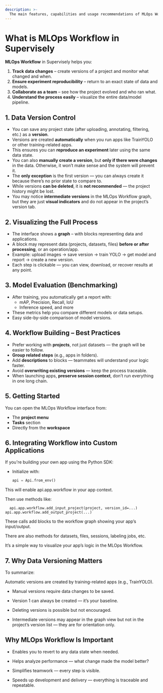 ```yaml
---
description: >-
  The main features, capabilities and usage recommendations of MLOps Workflow are described in this documentation.
---
```


# What is MLOps Workflow in Supervisely

**MLOps Workflow** in Supervisely helps you:

1. **Track data changes** – create versions of a project and monitor what changed and when.
2. **Ensure experiment reproducibility** – return to an exact state of data and models.
3. **Collaborate as a team** – see how the project evolved and who ran what.
4. **Understand the process easily** – visualize the entire data/model pipeline.

## 1. Data Version Control

- You can save any project state (after uploading, annotating, filtering, etc.) as a **version**.
- Versions are created **automatically** when you run apps like TrainYOLO or other training-related apps.
- This ensures you can **reproduce an experiment** later using the same data state.
- You can also **manually create a version**, but **only if there were changes** in the data. Otherwise, it won’t make sense and the system will prevent it.
- The **only exception** is the first version — you can always create it because there’s no prior state to compare to.
- While versions **can be deleted**, it is **not recommended** — the project history might be lost.
- You may notice **intermediate versions** in the MLOps Workflow graph, but they are just **visual indicators** and do not appear in the project’s version tab.

## 2. Visualizing the Full Process

- The interface shows a **graph** – with blocks representing data and applications.
- A block may represent data (projects, datasets, files) **before or after processing**, or an operation/app.
- Example: upload images → save version → train YOLO → get model and report → create a new version.
- Each step is clickable — you can view, download, or recover results at any point.

## 3. Model Evaluation (Benchmarking)

- After training, you automatically get a report with:
  - mAP, Precision, Recall, IoU
  - Inference speed, and more
- These metrics help you compare different models or data setups.
- Easy side-by-side comparison of model versions.

## 4. Workflow Building – Best Practices

- Prefer working with **projects**, not just datasets — the graph will be easier to follow.
- **Group related steps** (e.g., apps in folders).
- Add **descriptions** to blocks — teammates will understand your logic faster.
- Avoid **overwriting existing versions** — keep the process traceable.
- When launching apps, **preserve session context**, don’t run everything in one long chain.

## 5. Getting Started

You can open the MLOps Workflow interface from:
- The **project menu**
- **Tasks** section
- Directly from the **workspace**

## 6. Integrating Workflow into Custom Applications

If you're building your own app using the Python SDK:

- Initialize with:
  ```python
  api = Api.from_env()

This will enable api.app.workflow in your app context.

Then use methods like:
```
  api.app.workflow.add_input_project(project, version_id=...)
api.app.workflow.add_output_project(...)
```

These calls add blocks to the workflow graph showing your app’s input/output.

There are also methods for datasets, files, sessions, labeling jobs, etc.

It’s a simple way to visualize your app’s logic in the MLOps Workflow.

## 7. Why Data Versioning Matters

To summarize:

Automatic versions are created by training-related apps (e.g., TrainYOLO).

- Manual versions require data changes to be saved.

- Version 1 can always be created — it’s your baseline.

- Deleting versions is possible but not encouraged.

- Intermediate versions may appear in the graph view but not in the project’s version list — they are for orientation only.

## Why MLOps Workflow Is Important

- Enables you to revert to any data state when needed.

- Helps analyze performance — what change made the model better?

- Simplifies teamwork — every step is visible.

- Speeds up development and delivery — everything is traceable and repeatable.